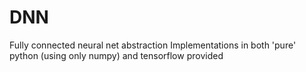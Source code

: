 # DNN
Fully connected neural net abstraction
Implementations in both 'pure' python (using only numpy) and tensorflow provided
